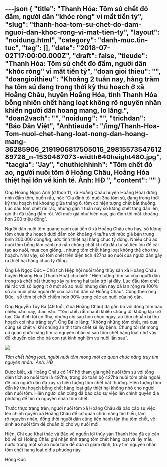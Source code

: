 ---json
{
    "title": "Thanh Hóa: Tôm sú chết đỏ đầm, người dân \"khóc ròng\" vì mất tiền tỷ",
    "slug": "thanh-hoa-tom-su-chet-do-dam-nguoi-dan-khoc-rong-vi-mat-tien-ty",
    "layout": "noidung.html",
    "category": "danh-muc.tin-tuc",
    "tag": [],
    "date": "2018-07-02T17:00:00.000Z",
    "draft": false,
    "tieude": "Thanh Hóa: Tôm sú chết đỏ đầm, người dân \"khóc ròng\" vì mất tiền tỷ",
    "doan gioi thieu": "",
    "doangioithieu": "Khoảng 2 tuần nay, hàng trăm ha tôm sú đang trong thời kỳ thu hoạch ở xã Hoằng Châu, huyện Hoằng Hóa, tỉnh Thanh Hóa bỗng nhiên chết hàng loạt không rõ nguyên nhân khiến người dân hoang mang, lo lắng.",
    "doan2vach": "",
    "noidung": "",
    "trichdan": "Báo Dân Việt",
    "Anhtieude": "/img/Thanh-Hoa-Tom-nuoi-chet-hang-loat-nong-dan-hoang-mang-36285906_2191906817505016_2981557354761289728_n-1530487073-width640height480.jpg",
    "tacgia": "Jay",
    "chuthichhinh": "Tôm chết đỏ ao, người nuôi tôm ở Hoằng Châu, Hoằng Hóa thiệt hại lớn về kinh tế.     Ảnh: HĐ ",
    "__content__": ""
}
---
<p><span style="font-size:14px">&Ocirc;ng Ho&agrave;ng Ngọc Anh (ở&nbsp;th&ocirc;n 11, x&atilde; Hoằng Ch&acirc;u huyện Hoằng H&oacute;a)&nbsp;đứng nh&igrave;n đầm t&ocirc;m, buồn rầu,&nbsp;n&oacute;i: &ldquo;Gia đ&igrave;nh t&ocirc;i nu&ocirc;i 3ha t&ocirc;m s&uacute;, đang trong thời kỳ thu hoạch th&igrave; khoảng giữa th&aacute;ng 6, t&ocirc;m c&oacute; hiện tượng chết bất thường. L&uacute;c đầu t&ocirc;m chết rải r&aacute;c, nhưng gần 1 tuần nay số lượng chết tăng dần l&ecirc;n, giờ th&igrave; đ&atilde; trắng đầm rồi. Với mức gi&aacute; như hiện nay, gia đ&igrave;nh t&ocirc;i mất khoảng hơn 200 triệu đồng&rdquo;.</span></p>

<p><span style="font-size:14px">Người d&acirc;n nu&ocirc;i t&ocirc;m quảng canh cải tiến ở x&atilde; Hoằng Ch&acirc;u cho hay, số lượng t&ocirc;m chưa thu hoạch dưới đầm c&ograve;n khoảng 4 tạ/ha với mức gi&aacute; b&aacute;n trung b&igrave;nh 200.000 đồng/kg, ước t&iacute;nh thiệt hại h&agrave;ng chục tỷ đồng. Nhiều chủ ao nu&ocirc;i t&ocirc;m bỗng l&acirc;m cảnh nợ nần chồng chất khi đ&atilde; đầu tư số tiền lớn để cải tạo ao nu&ocirc;i, mua con giống&hellip; nhưng t&ocirc;m chết h&agrave;ng loạt kh&ocirc;ng thể cho thu hoạch. Như vậy, số t&ocirc;m chết tr&ecirc;n diện t&iacute;ch 427ha ao nu&ocirc;i của người d&acirc;n g&acirc;y ra thiệt hại h&agrave;ng chục tỷ đồng.</span></p>

<p><span style="font-size:14px">&Ocirc;ng L&ecirc; Ngọc Đức &ndash; Chủ tịch Hiệp hội nu&ocirc;i trồng thủy sản x&atilde; Hoằng Ch&acirc;u huyện Hoằng Ho&aacute; (Thanh Ho&aacute;) cho biết: &quot;Hiện tượng t&ocirc;m s&uacute; của người d&acirc;n trong x&atilde; chết bất thường xảy ra trong hai tuần trở lại đ&acirc;y. L&uacute;c đầu&nbsp;t&ocirc;m chết rải r&aacute;c với&nbsp;số lượng &iacute;t ở một số ao nu&ocirc;i nhưng đến nay đ&atilde; lan rộng ra 100% số ao nu&ocirc;i ph&iacute;a ngo&agrave;i đ&ecirc; của c&aacute;c hộ d&acirc;n x&atilde; Hoằng Ch&acirc;u&quot;. Cũng theo &ocirc;ng Đức, &nbsp;số t&ocirc;m bị chết chiếm hơn 90% trong c&aacute;c ao nu&ocirc;i của hộ d&acirc;n.&nbsp;</span></p>

<p><span style="font-size:14px">&Ocirc;ng Nguyễn T&uacute;y B&aacute; (49 tuổi, ở x&atilde; Hoằng Ch&acirc;u) đ&atilde; gắn b&oacute; với đồng t&ocirc;m bao nhi&ecirc;u năm nay, than v&atilde;n. &ldquo;T&ocirc;m chết rất nhanh khiến ch&uacute;ng t&ocirc;i&nbsp;kh&ocirc;ng kịp trở tay. Gia đ&igrave;nh t&ocirc;i c&oacute; 3ha, nhưng chỉ sau hơn chục ng&agrave;y, ao t&ocirc;m chuẩn bị thu hoạch coi như trắng tay&quot;. &Ocirc;ng B&aacute; lo lắng: &quot;Kh&ocirc;ng những t&ocirc;m chết, m&agrave; cua cũng sẽ chết v&igrave; khi ch&uacute;ng ăn thịt t&ocirc;m chết sẽ&nbsp;l&acirc;y bệnh. Ch&uacute;ng t&ocirc;i rất mong cơ quan chức năng t&igrave;m ra nguy&ecirc;n nh&acirc;n v&igrave; sao t&ocirc;m chết h&agrave;ng loạt như vậy để khuyến c&aacute;o cho b&agrave; con r&uacute;t kinh nghiệm vụ nu&ocirc;i lần sau&rdquo;.</span></p>

<p><span style="font-size:14px"><img src="http://streaming1.danviet.vn/upload/3-2018/images/2018-07-02/Thanh-Hoa-Tom-nuoi-chet-hang-loat-nong-dan-hoang-mang-36507676_2191917804170584_8963063019756060672_n-1530487165-width640height480.jpg" /></span></p>

<p><span style="font-size:14px"><em>T&ocirc;m chết h&agrave;ng loạt, người nu&ocirc;i t&ocirc;m mong mỏi cơ quan chức năng truy t&igrave;m nguy&ecirc;n nh&acirc;n.&nbsp; Ảnh: HĐ&nbsp;</em></span></p>

<p><span style="font-size:14px">Được biết, x&atilde; Hoằng Ch&acirc;u c&oacute; 147 hộ tham gia nghề nu&ocirc;i t&ocirc;m s&uacute; với tổng diện t&iacute;ch ao nu&ocirc;i t&ocirc;m l&agrave; 497ha, trong đ&oacute; to&agrave;n bộ 427ha nu&ocirc;i t&ocirc;m ph&iacute;a ngo&agrave;i đ&ecirc; của người d&acirc;n đ&atilde; xảy ra hiện tượng t&ocirc;m chết bất thường. Hiện tượng t&ocirc;m đến kỳ thu hoạch bỗng chết h&agrave;ng loạt g&acirc;y thiệt hại kh&ocirc;ng nhỏ cho người d&acirc;n nu&ocirc;i t&ocirc;m. Hiện người d&acirc;n cũng đ&atilde; b&aacute;o c&aacute;o sự việc l&ecirc;n ch&iacute;nh quyền địa phương để t&igrave;m ra nguy&ecirc;n nh&acirc;n t&ocirc;m chết.</span></p>

<p><span style="font-size:14px">Trước thực trạng tr&ecirc;n, người nu&ocirc;i t&ocirc;m x&atilde; Hoằng Ch&acirc;u đ&atilde; b&aacute;o c&aacute;o sự việc l&ecirc;n ch&iacute;nh quyền x&atilde; Hoằng Ch&acirc;u để cơ quan chức năng t&igrave;m hiểu, l&agrave;m r&otilde;&nbsp;nguy&ecirc;n nh&acirc;n, đồng&nbsp;thời người d&acirc;n cũng tiến h&agrave;nh tận thu t&ocirc;m chết, vệ sinh ao nu&ocirc;i t&ocirc;m để chuẩn bị cho vụ nu&ocirc;i mới.</span></p>

<p><span style="font-size:14px">Hiện, Chi cục&nbsp;Khai th&aacute;c v&agrave;&nbsp;Bảo vệ nguồn lợi thủy sản&nbsp;Thanh H&oacute;a đ&atilde; cử c&aacute;n bộ về&nbsp;x&atilde; Hoằng Ch&acirc;u ghi nhận t&igrave;nh trạng t&ocirc;m chết h&agrave;ng loạt v&agrave;&nbsp;lấy mẫu nước trong một số ao nu&ocirc;i t&ocirc;m để đưa đi gi&aacute;m định, truy t&igrave;m nguy&ecirc;n nh&acirc;n t&ocirc;m chết h&agrave;ng loạt ở địa phương n&agrave;y.</span></p>

<p><span style="font-size:14px">Hồng Đức</span></p>

